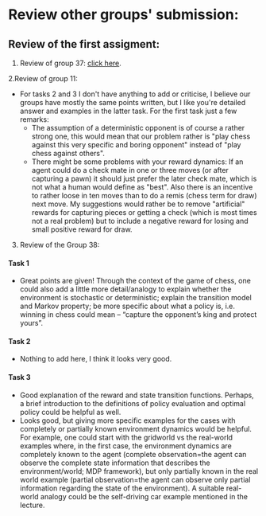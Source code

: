 # Review other groups' submission:
## Review of the first assigment:
  1. Review of group 37: [click here](https://docs.google.com/document/d/1zavPsYhRTxLldvB2dgnKQT_ywEHMgTMvbyESneLcljM/edit?usp=sharing).

  2.Review of group 11:

  - For tasks 2 and 3 I don't have anything to add or criticise, I believe our groups have mostly the same points written, but I like you're detailed answer and examples in the latter task. For the first task just a few remarks:
    - The assumption of a deterministic opponent is of course a rather strong one, this would mean that our problem rather is "play chess against this very specific and boring opponent" instead of "play chess against others".
    - There might be some problems with your reward dynamics: If an agent could do a check mate in one or three moves (or after capturing a pawn) it should just prefer the later check mate, which is not what a human would define as "best". Also there is an incentive to rather loose in ten moves than to do a remis (chess term for draw) next move. My suggestions would rather be to remove "artificial" rewards for capturing pieces or getting a check (which is most times not a real problem) but to include a negative reward for losing and small positive reward for draw.


  3. Review of the Group 38:

  #### Task 1

  - Great points are given! Through the context of the game of chess, one could also add a little more detail/analogy to explain whether the environment is stochastic or deterministic; explain the transition model and Markov property; be more specific about what a policy is, i.e. winning in chess could mean – “capture the opponent’s king and protect yours”. 

  #### Task 2

  - Nothing to add here, I think it looks very good.  

  #### Task 3

  - Good explanation of the reward and state transition functions. Perhaps, a brief introduction to the definitions of policy evaluation and optimal policy could be helpful as well. 
  - Looks good, but giving more specific examples for the cases with completely or partially known environment dynamics would be helpful. For example, one could start with the gridworld vs the real-world examples where, in the first case, the environment dynamics are completely known to the agent (complete observation=the agent can observe the complete state information that describes the environment/world; MDP framework), but only partially known in the real world example (partial observation=the agent can observe only partial information regarding the state of the environment). A suitable real-world analogy could be the self-driving car example mentioned in the lecture.
